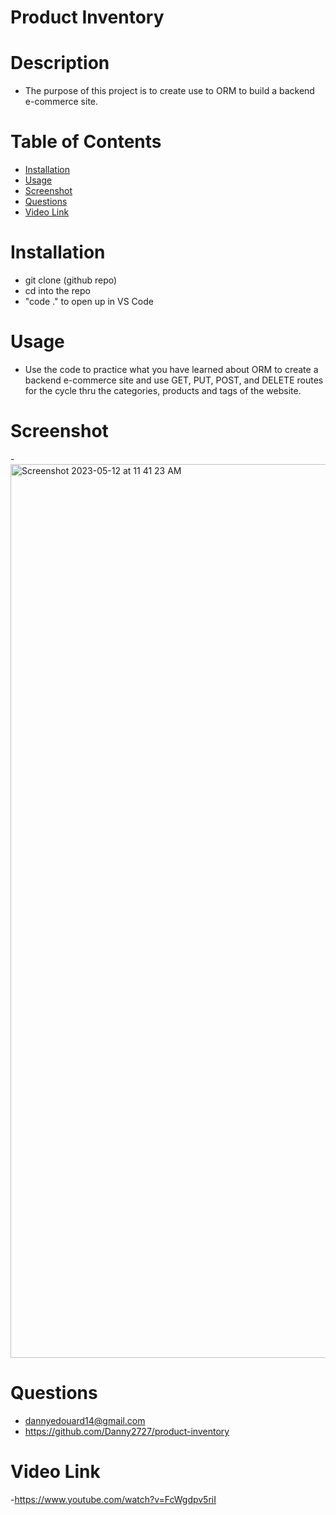 # Product Inventory

 # Description
 - The purpose of this project is to create use to ORM to build a backend e-commerce site.

# Table of Contents 
- [Installation](#installation)
- [Usage](#usage)
- [Screenshot](#screenshot)
- [Questions](#questions)
- [Video Link](#video-link)


# Installation
 - git clone (github repo)
 - cd into the repo
 - "code ." to open up in VS Code
 

# Usage
 - Use the code to practice what you have learned about ORM to create a backend e-commerce site and use GET, PUT, POST, and DELETE routes for the cycle thru the categories, products and tags of the website.
 

 # Screenshot
 -<img width="1430" alt="Screenshot 2023-05-12 at 11 41 23 AM" src="https://github.com/Danny2727/product-inventory/assets/113525669/c1c9f8fc-e95d-4af3-874a-64ac2b6d4a96">



# Questions
- dannyedouard14@gmail.com
- https://github.com/Danny2727/product-inventory

# Video Link
-https://www.youtube.com/watch?v=FcWgdpv5riI